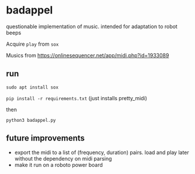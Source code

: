 # badappel
questionable implementation of music. intended for adaptation to robot beeps

Acquire `play` from `sox`

Musics from https://onlinesequencer.net/app/midi.php?id=1933089

## run
`sudo apt install sox`

`pip install -r requirements.txt` (just installs pretty_midi) 

then

`python3 badappel.py`

## future improvements
* export the midi to a list of (frequency, duration) pairs. load and play later without the dependency on midi parsing
* make it run on a roboto power board
